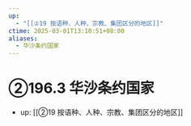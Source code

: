 ```yaml
---
up:
  - "[[②19 按语种、人种、宗教、集团区分的地区]]"
ctime: 2025-03-01T13:10:51+08:00
aliases:
  - 华沙条约国家
---
```


# ②196.3 华沙条约国家

- up: [[②19 按语种、人种、宗教、集团区分的地区]]
